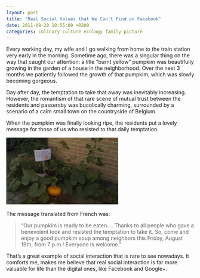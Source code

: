 ```yaml
---
layout: post
title: "Real Social Values that We Can’t Find on Facebook"
date: 2011-08-20 10:55:00 +0200
categories: culinary culture ecology family picture
---
```


Every working day, my wife and I go walking from home to the train station very early in the morning. Sometime ago, there was a singular thing on the way that caught our attention: a litle “burnt yellow” pumpkim was beautifully growing in the garden of a house in the neighborhood. Over the next 3 months we patiently followed the growth of that pumpkim, which was slowly becoming gorgeous.

Day after day, the temptation to take that away was inevitably increasing. However, the romantism of that rare scene of mutual trust between the residents and passersby was bucolically charming, surrounded by a scenario of a calm small town on the countryside of Belgium.

When the pumpkim was finally looking ripe, the residents put a lovely message for those of us who resisted to that daily temptation.

<a href="http://69.89.31.239/~hildeber/wp-content/uploads/2011/08/IMAG0106.jpg">![IMAG0106-300x179.jpg](/images/posts/IMAG0106-300x179.jpg)</a>

The message translated from French was:<br/>


> “Our pumpkim is ready to be eaten…. Thanks to all people who gave a benevolent look and resisted the temptation to take it. So, come and enjoy a good pumpkim soup among neighbors this Friday, August 19th, from 7 p.m.! Everyone is welcome.”


That’s a great example of social interaction that is rare to see nowadays. It comforts me, makes me believe that real social interaction is far more valuable for life than the digital ones, like Facebook and Google+.
